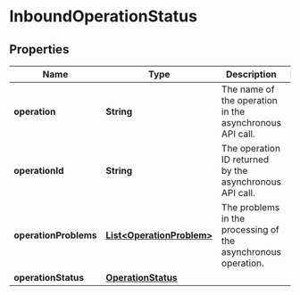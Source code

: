 # InboundOperationStatus

## Properties
Name | Type | Description | Notes
------------ | ------------- | ------------- | -------------
**operation** | **String** | The name of the operation in the asynchronous API call. | 
**operationId** | **String** | The operation ID returned by the asynchronous API call. | 
**operationProblems** | [**List&lt;OperationProblem&gt;**](OperationProblem.md) | The problems in the processing of the asynchronous operation. | 
**operationStatus** | [**OperationStatus**](OperationStatus.md) |  | 
